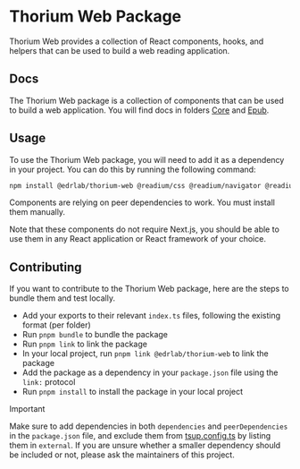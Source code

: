 # Thorium Web Package

Thorium Web provides a collection of React components, hooks, and helpers that can be used to build a web reading application.

## Docs

The Thorium Web package is a collection of components that can be used to build a web application. You will find docs in folders [Core](./Core/) and [Epub](./Epub/).

## Usage

To use the Thorium Web package, you will need to add it as a dependency in your project. You can do this by running the following command:

```bash
npm install @edrlab/thorium-web @readium/css @readium/navigator @readium/navigator-html-injectables @readium/shared react-redux @reduxjs/toolkit i18next i18next-browser-languagedetector i18next-http-backend motion react-aria react-aria-components react-stately react-modal-sheet react-resizable-panels  
```

Components are relying on peer dependencies to work. You must install them manually.

Note that these components do not require Next.js, you should be able to use them in any React application or React framework of your choice.

## Contributing

If you want to contribute to the Thorium Web package, here are the steps to bundle them and test locally.

- Add your exports to their relevant `index.ts` files, following the existing format (per folder)
- Run `pnpm bundle` to bundle the package
- Run `pnpm link` to link the package
- In your local project, run `pnpm link @edrlab/thorium-web` to link the package
- Add the package as a dependency in your `package.json` file using the `link:` protocol
- Run `pnpm install` to install the package in your local project

> [!Important]
> Make sure to add dependencies in both `dependencies` and `peerDependencies` in the `package.json` file, and exclude them from [tsup.config.ts](../../tsup.config.ts) by listing them in `external`. If you are unsure whether a smaller dependency should be included or not, please ask the maintainers of this project.